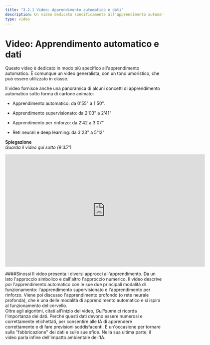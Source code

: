 ```yaml
---
title: "3.2.1 Video: Apprendimento automatico e dati"
description: Un video dedicato specificamente all'apprendimento automatico con approfondimenti sull'apprendimento supervisionato e di rinforzo, sulle reti neurali e sull'apprendimento profondo.  
type: video
---
```

# Video: Apprendimento automatico e dati
Questo video è dedicato in modo più specifico all'apprendimento automatico. È comunque un video generalista, con un tono umoristico, che può essere utilizzato in classe.

Il video fornisce anche una panoramica di alcuni concetti di apprendimento automatico sotto forma di cartone animato:

- Apprendimento automatico: da 0'55" a 1'50".

- Apprendimento supervisionato: da 2'03" a 2'41"

- Apprendimento per rinforzo: da 2'42 a 3'07"

- Reti neurali e deep learning: da 3'23" a 5'12"

**Spiegazione**  
_Guarda il video qui sotto (9'35")_

<center><iframe width="640" height="360" src="https://www.youtube.com/embed/i_O3N3f-kHQ?rel=0&showinfo=0&cc_load_policy=1&hl=en&modestbranding=1" frameborder="0" allowfullscreen></iframe></center>

####Sinossi
Il video presenta i diversi approcci all'apprendimento. Da un lato l'approccio simbolico e dall'altro l'approccio numerico.
Il video descrive poi l'apprendimento automatico con le sue due principali modalità di funzionamento: l'apprendimento supervisionato e l'apprendimento per rinforzo. Viene poi discusso l'apprendimento profondo (o rete neurale profonda), che è una delle modalità di apprendimento automatico e si ispira al funzionamento del cervello.  
Oltre agli algoritmi, citati all'inizio del video, _Guillaume_ ci ricorda l'importanza dei dati. Perché questi dati devono essere numerosi e correttamente etichettati, per consentire alle IA di apprendere correttamente e di fare previsioni soddisfacenti. È un'occasione per tornare sulla "fabbricazione" dei dati e sulle sue sfide.
Nella sua ultima parte, il video parla infine dell'impatto ambientale dell'IA.
